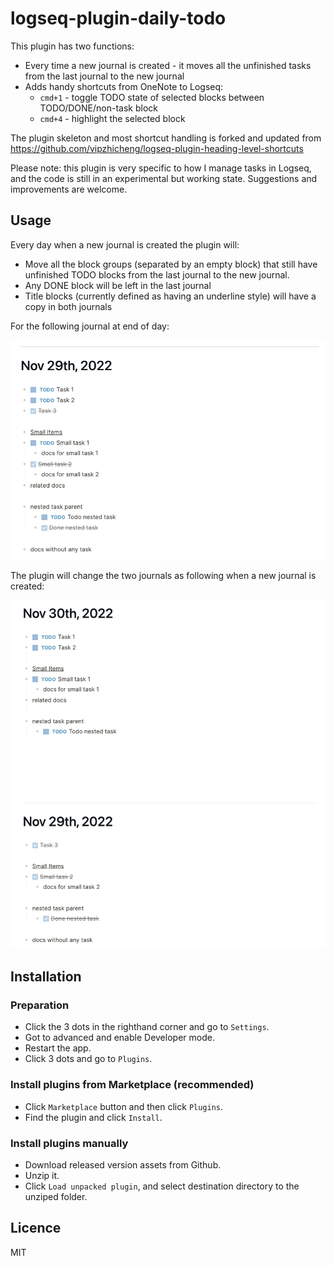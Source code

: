 # logseq-plugin-daily-todo

This plugin has two functions:
* Every time a new journal is created - it moves all the unfinished tasks from the last journal to the new journal
* Adds handy shortcuts from OneNote to Logseq:
  * `cmd+1` - toggle TODO state of selected blocks between TODO/DONE/non-task block
  * `cmd+4` - highlight the selected block

The plugin skeleton and most shortcut handling is forked and updated from https://github.com/vipzhicheng/logseq-plugin-heading-level-shortcuts

Please note: this plugin is very specific to how I manage tasks in Logseq, and the code is still in an experimental but working state.
Suggestions and improvements are welcome.

## Usage

Every day when a new journal is created the plugin will:
* Move all the block groups (separated by an empty block) that still have unfinished TODO blocks from the last journal to the new journal.
* Any DONE block will be left in the last journal
* Title blocks (currently defined as having an underline style) will have a copy in both journals

For the following journal at end of day:

![journal_before](./journal_before.png)

The plugin will change the two journals as following when a new journal is created:

![journal_after](./journal_after.png)

## Installation

### Preparation

* Click the 3 dots in the righthand corner and go to `Settings`.
* Got to advanced and enable Developer mode.
* Restart the app.
* Click 3 dots and go to `Plugins`.

### Install plugins from Marketplace (recommended)

* Click `Marketplace` button and then click `Plugins`.
* Find the plugin and click `Install`.

### Install plugins manually

* Download released version assets from Github.
* Unzip it.
* Click `Load unpacked plugin`, and select destination directory to the unziped folder.

## Licence
MIT
